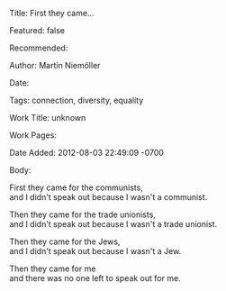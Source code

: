 Title: First they came...

Featured: false

Recommended: 

Author: Martin Niemöller

Date: 

Tags: connection, diversity, equality

Work Title: unknown

Work Pages:  

Date Added: 2012-08-03 22:49:09 -0700

Body:

First they came for the communists,  
and I didn't speak out because I wasn't a communist. 

Then they came for the trade unionists,  
and I didn't speak out because I wasn't a trade unionist. 

Then they came for the Jews,  
and I didn't speak out because I wasn't a Jew. 

Then they came for me  
and there was no one left to speak out for me.

